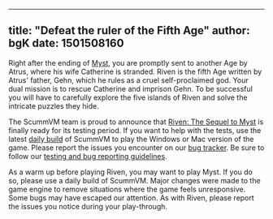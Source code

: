 
---
title: "Defeat the ruler of the Fifth Age"
author: bgK
date: 1501508160
---

Right after the ending of [Myst](http://wiki.scummvm.org/index.php/Myst), you are promptly sent to another Age by Atrus, where his wife Catherine is stranded. Riven is the fifth Age written by Atrus' father, Gehn, which he rules as a cruel self-proclaimed god. Your dual mission is to rescue Catherine and imprison Gehn. To be successful you will have to carefully explore the five islands of Riven and solve the intricate puzzles they hide.

The ScummVM team is proud to announce that [Riven: The Sequel to Myst](http://wiki.scummvm.org/index.php/Riven:_The_Sequel_to_Myst) is finally ready for its testing period. If you want to help with the tests, use the latest [daily build](/downloads/#daily) of ScummVM to play the Windows or Mac version of the game. Please report the issues you encounter on our [bug tracker](https://bugs.scummvm.org/). Be sure to follow our [testing and bug reporting guidelines](http://wiki.scummvm.org/index.php/Release_Testing).

As a warm up before playing Riven, you may want to play Myst. If you do so, please use a daily build of ScummVM. Major changes were made to the game engine to remove situations where the game feels unresponsive. Some bugs may have escaped our attention. As with Riven, please report the issues you notice during your play-through.
